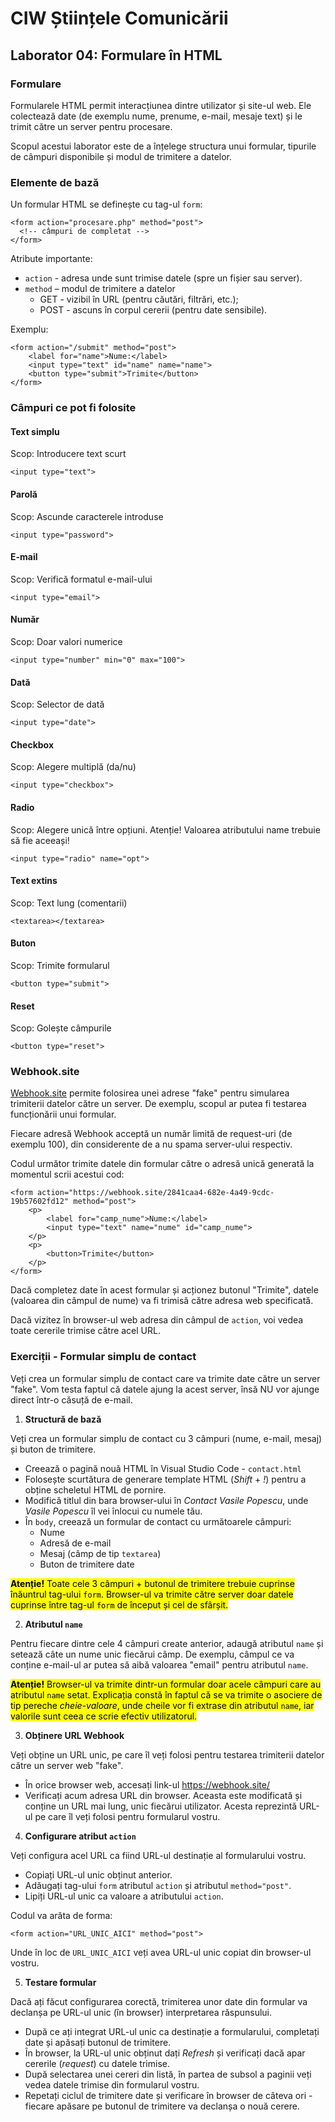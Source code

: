 # CIW Științele Comunicării

## Laborator 04: Formulare în HTML

### Formulare

Formularele HTML permit interacțiunea dintre utilizator și site-ul web. Ele colectează date (de exemplu nume, prenume, e-mail, mesaje text) și le trimit către un server pentru procesare.

Scopul acestui laborator este de a înțelege structura unui formular, tipurile de câmpuri disponibile și modul de trimitere a datelor.

### Elemente de bază

Un formular HTML se definește cu tag-ul `form`: 

```
<form action="procesare.php" method="post">
  <!-- câmpuri de completat -->
</form>
```

Atribute importante:
- `action` - adresa unde sunt trimise datele (spre un fișier sau server).
- `method` – modul de trimitere a datelor
    - GET - vizibil în URL (pentru căutări, filtrări, etc.);
	- POST - ascuns în corpul cererii (pentru date sensibile).

Exemplu:
```
<form action="/submit" method="post">
    <label for="name">Nume:</label>
    <input type="text" id="name" name="name">
    <button type="submit">Trimite</button>
</form>
```

### Câmpuri ce pot fi folosite

#### Text simplu

Scop: Introducere text scurt

```
<input type="text">
```

#### Parolă

Scop: Ascunde caracterele introduse

```
<input type="password">
```

#### E-mail

Scop: Verifică formatul e-mail-ului

```
<input type="email">
```

#### Număr

Scop: Doar valori numerice

```
<input type="number" min="0" max="100">
```

#### Dată

Scop: Selector de dată

```
<input type="date">
```

#### Checkbox

Scop: Alegere multiplă (da/nu)

```
<input type="checkbox">
```

#### Radio

Scop: Alegere unică între opțiuni. Atenție! Valoarea atributului name trebuie să fie aceeași!

```
<input type="radio" name="opt">
```

#### Text extins

Scop: Text lung (comentarii)

```
<textarea></textarea>
```

#### Buton

Scop: Trimite formularul

```
<button type="submit">
```

#### Reset

Scop: Golește câmpurile

```
<button type="reset">
```

### Webhook.site

<a href="https://webhook.site/" target="_blank">Webhook.site</a> permite folosirea unei adrese "fake" pentru simularea trimiterii datelor către un server. De exemplu, scopul ar putea fi testarea funcționării unui formular.

Fiecare adresă Webhook acceptă un număr limită de request-uri (de exemplu 100), din considerente de a nu spama server-ului respectiv.

Codul următor trimite datele din formular către o adresă unică generată la momentul scrii acestui cod:
```
<form action="https://webhook.site/2841caa4-682e-4a49-9cdc-19b57602fd12" method="post">
    <p>
        <label for="camp_nume">Nume:</label>
        <input type="text" name="nume" id="camp_nume">
    </p>
    <p>
        <button>Trimite</button>
    </p>
</form>
```

Dacă completez date în acest formular și acționez butonul "Trimite", datele (valoarea din câmpul de nume) va fi trimisă către adresa web specificată.

Dacă vizitez în browser-ul web adresa din câmpul de `action`, voi vedea toate cererile trimise către acel URL.

### Exerciții - Formular simplu de contact

Veți crea un formular simplu de contact care va trimite date către un server "fake". Vom testa faptul că datele ajung la acest server, însă NU vor ajunge direct într-o căsuță de e-mail.

1) **Structură de bază**

Veți crea un formular simplu de contact cu 3 câmpuri (nume, e-mail, mesaj) și buton de trimitere.

- Creează o pagină nouă HTML în Visual Studio Code - `contact.html`
- Folosește scurtătura de generare template HTML (*Shift* + *!*) pentru a obține scheletul HTML de pornire.
- Modifică titlul din bara browser-ului în *Contact Vasile Popescu*, unde *Vasile Popescu* îl vei înlocui cu numele tău.
- În `body`, creează un formular de contact cu următoarele câmpuri:
    - Nume
    - Adresă de e-mail
    - Mesaj (câmp de tip `textarea`)
    - Buton de trimitere date

<mark>
    <b>Atenție!</b> Toate cele 3 câmpuri + butonul de trimitere trebuie cuprinse înăuntrul tag-ului <code>form</code>. Browser-ul va trimite către server doar datele cuprinse între tag-ul <code>form</code> de început și cel de sfârșit.
</mark>


2) **Atributul `name`**

Pentru fiecare dintre cele 4 câmpuri create anterior, adaugă atributul `name` și setează câte un nume unic fiecărui câmp. De exemplu, câmpul ce va conține e-mail-ul ar putea să aibă valoarea "email" pentru atributul `name`.

<mark>
    <b>Atenție!</b> Browser-ul va trimite dintr-un formular doar acele câmpuri care au atributul <code>name</code> setat. Explicația constă în faptul că se va trimite o asociere de tip pereche <i>cheie-valoare</i>, unde cheile vor fi extrase din atributul <code>name</code>, iar valorile sunt ceea ce scrie efectiv utilizatorul. 
</mark>


3) **Obținere URL Webhook**

Veți obține un URL unic, pe care îl veți folosi pentru testarea trimiterii datelor către un server web "fake".

- În orice browser web, accesați link-ul <a href="https://webhook.site/" target="_blank">https://webhook.site/</a>
- Verificați acum adresa URL din browser. Aceasta este modificată și conține un URL mai lung, unic fiecărui utilizator. Acesta reprezintă URL-ul pe care îl veți folosi pentru formularul vostru.


4) **Configurare atribut `action`**

Veți configura acel URL ca fiind URL-ul destinație al formularului vostru.

- Copiați URL-ul unic obținut anterior.
- Adăugați tag-ului `form` atributul `action` și atributul `method="post"`.
- Lipiți URL-ul unic ca valoare a atributului `action`.

Codul va arăta de forma:
```
<form action="URL_UNIC_AICI" method="post">
```
Unde în loc de `URL_UNIC_AICI` veți avea URL-ul unic copiat din browser-ul vostru.


5) **Testare formular**

Dacă ați făcut configurarea corectă, trimiterea unor date din formular va declanșa pe URL-ul unic (în browser) interpretarea răspunsului.

- După ce ați integrat URL-ul unic ca destinație a formularului, completați date și apăsați butonul de trimitere.
- În browser, la URL-ul unic obținut dați *Refresh* și verificați dacă apar cererile (*request*) cu datele trimise.
- După selectarea unei cereri din listă, în partea de subsol a paginii veți vedea datele trimise din formularul vostru.
- Repetați ciclul de trimitere date și verificare în browser de câteva ori - fiecare apăsare pe butonul de trimitere va declanșa o nouă cerere.
